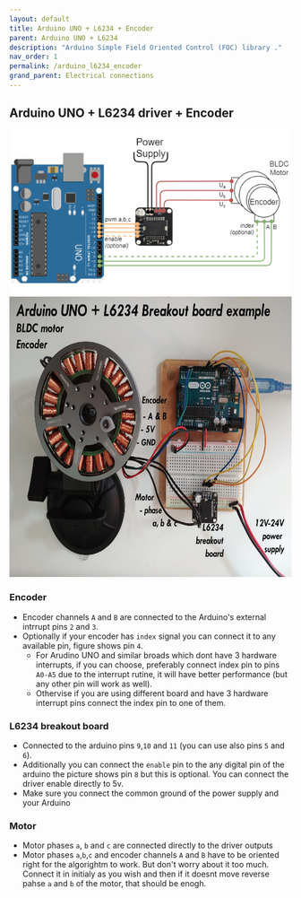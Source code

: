 ```yaml
---
layout: default
title: Arduino UNO + L6234 + Encoder
parent: Arduino UNO + L6234
description: "Arduino Simple Field Oriented Control (FOC) library ."
nav_order: 1
permalink: /arduino_l6234_encoder
grand_parent: Electrical connections
---
```


## Arduino UNO + L6234 driver + Encoder
<p>
 <img src="extras/Images/arduino_connection.png" style="height:">
 <img src="extras/Images/uno_l6234.jpg" style="height:500px">
</p>  

### Encoder
- Encoder channels `A` and `B` are connected to the Arduino's external intrrupt pins `2` and `3`. 
- Optionally if your encoder has `index` signal you can connect it to any available pin, figure shows pin `4`.
  - For Arudino UNO and similar broads which dont have 3 hardware interrupts, if you can choose, preferably connect index pin to pins `A0-A5` due to the interrupt rutine, it will have better performance (but any other pin will work as well).  
  - Othervise if you are using different board and have 3 hardware interrupt pins connect the index pin to one of them.
### L6234 breakout board 
- Connected to the arduino pins `9`,`10` and `11` (you can use also pins `5` and `6`).  
- Additionally you can connect the `enable` pin to the any digital pin of the arduino the picture shows pin `8` but this is optional. You can connect the driver enable directly to 5v. 
- Make sure you connect the common ground of the power supply and your Arduino
### Motor
- Motor phases `a`, `b` and `c` are connected directly to the driver outputs
- Motor phases `a`,`b`,`c` and encoder channels `A` and `B` have to be oriented right for the algorightm to work. But don't worry about it too much. Connect it in initialy as you wish and then if it doesnt move reverse pahse `a` and `b` of the motor, that should be enogh.
